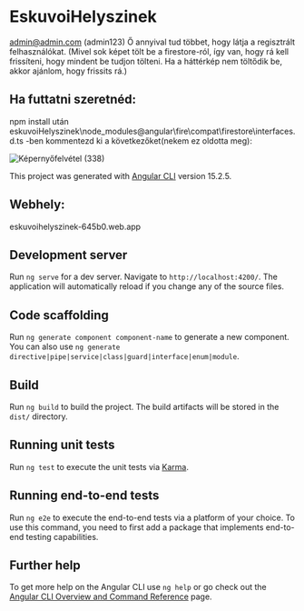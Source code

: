 # EskuvoiHelyszinek

admin@admin.com (admin123)
Ő annyival tud többet, hogy látja a regisztrált felhasználókat.
(Mivel sok képet tölt be a firestore-ról, így van, hogy rá kell frissíteni, hogy mindent be tudjon tölteni. Ha a háttérkép nem töltődik be, akkor ajánlom, hogy frissits rá.)

## Ha futtatni szeretnéd:
npm install után
eskuvoiHelyszinek\node_modules\@angular\fire\compat\firestore\interfaces.d.ts -ben
kommentezd ki a következőket(nekem ez oldotta meg):

![Képernyőfelvétel (338)](https://user-images.githubusercontent.com/100123047/236535343-3ab05709-aa7e-45bf-aa5e-58d2f579c5a6.png)

This project was generated with [Angular CLI](https://github.com/angular/angular-cli) version 15.2.5.

## Webhely:

eskuvoihelyszinek-645b0.web.app

## Development server

Run `ng serve` for a dev server. Navigate to `http://localhost:4200/`. The application will automatically reload if you change any of the source files.

## Code scaffolding

Run `ng generate component component-name` to generate a new component. You can also use `ng generate directive|pipe|service|class|guard|interface|enum|module`.

## Build

Run `ng build` to build the project. The build artifacts will be stored in the `dist/` directory.

## Running unit tests

Run `ng test` to execute the unit tests via [Karma](https://karma-runner.github.io).

## Running end-to-end tests

Run `ng e2e` to execute the end-to-end tests via a platform of your choice. To use this command, you need to first add a package that implements end-to-end testing capabilities.

## Further help

To get more help on the Angular CLI use `ng help` or go check out the [Angular CLI Overview and Command Reference](https://angular.io/cli) page.
